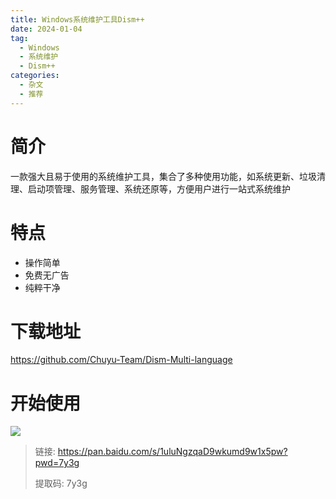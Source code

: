 ```yaml
---
title: Windows系统维护工具Dism++
date: 2024-01-04
tag:
  - Windows
  - 系统维护
  - Dism++
categories:
  - 杂文
  - 推荐
---
```




# 简介

一款强大且易于使用的系统维护工具，集合了多种使用功能，如系统更新、垃圾清理、启动项管理、服务管理、系统还原等，方便用户进行一站式系统维护

# 特点

- 操作简单
- 免费无广告
- 纯粹干净

# 下载地址

https://github.com/Chuyu-Team/Dism-Multi-language

# 开始使用

![](https://jsd.cdn.zzko.cn/gh/hfshaobing/picx-images-hosting@master/20240104/2024-01-04_232219.55i1j1pjf780.webp)



>链接: https://pan.baidu.com/s/1uluNgzqaD9wkumd9w1x5pw?pwd=7y3g 
>
>提取码: 7y3g